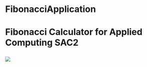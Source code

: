 # FibonacciApplication
<H1>Fibonacci Calculator for Applied Computing SAC2

![](https://media.tenor.com/Go8HJGveub0AAAAC/zona-aurea.gif)
